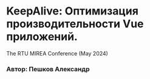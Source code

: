 # KeepAlive: Оптимизация производительности Vue приложений.

The RTU MIREA Conference (May 2024)

### Автор: Пешков Александр
